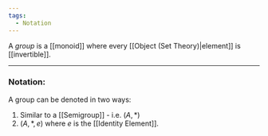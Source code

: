 ```yaml
---
tags:
  - Notation
---
```

A _group_ is a [[monoid]] where every [[Object (Set Theory)|element]] is [[invertible]].

---
### Notation:
A group can be denoted in two ways:
1. Similar to a [[Semigroup]] - i.e. $(A, *)$
2. $(A, *, e)$ where $e$ is the [[Identity Element]].